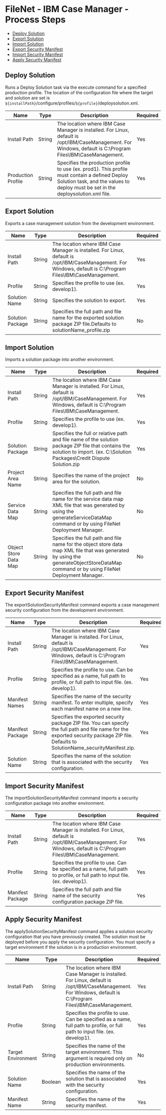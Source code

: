 
# FileNet - IBM Case Manager - Process Steps


* [Deploy Solution](#deploy)
* [Export Solution](#export_solution)
* [Import Solution](#import_solution)
* [Export Security Manifest](#export_security)
* [Import Security Manifest](#import_security)
* [Apply Security Manifest](#apply_security)


## Deploy Solution

Runs a Deploy Solution task via the execute command for a specified production profile. The location of the configuration file where the target and solution are set is ``${installPath}``/configure/profiles/``${profile}``/deploysolution.xml.


| Name | Type | Description                                                                                                          | Required |
| ---- | ---- | -------------------------------------------------------------------------------------------------------------------- | -------- |
| Install Path | String | The location where IBM Case Manager is installed. For Linux, default is /opt/IBM/CaseManagement. For Windows, default is C:\Program Files\IBM\CaseManagement. | Yes |
| Production Profile | String | Specifies the production profile to use (ex. prod1). This profile must contain a defined Deploy Solution task, and the values to deploy must be set in the deploysolution.xml file. | Yes |

## Export Solution

Exports a case management solution from the development environment.



| Name | Type | Description                                                                                                          | Required |
| ---- | ---- | -------------------------------------------------------------------------------------------------------------------- | -------- |
| Install Path | String | The location where IBM Case Manager is installed. For Linux, default is /opt/IBM/CaseManagement. For Windows, default is C:\Program Files\IBM\CaseManagement. | Yes |
| Profile | String | Specifies the profile to use (ex. develop1). | Yes |
| Solution Name | String | Specifies the solution to export. | Yes |
| Solution Package | String | Specifies the full path and file name for the exported solution package ZIP file.Defaults to solutionName\_profile.zip | No |

## Import Solution

Imports a solution package into another environment.



| Name | Type | Description                                                                                                          | Required |
| ---- | ---- | -------------------------------------------------------------------------------------------------------------------- | -------- |
| Install Path | String | The location where IBM Case Manager is installed. For Linux, default is /opt/IBM/CaseManagement. For Windows, default is C:\Program Files\IBM\CaseManagement. | Yes |
| Profile | String | Specifies the profile to use (ex. develop1). | Yes |
| Solution Package | String | Specifies the full or relative path and file name of the solution package ZIP file that contains the solution to import. (ex. C:\Solution Packages\Credit Dispute Solution.zip | Yes |
| Project Area Name | String | Specifies the name of the project area for the solution. | No |
| Service Data Map | String | Specifies the full path and file name for the service data map XML file that was generated by using the generateServiceDataMap command or by using FileNet Deployment Manager. | No |
| Object Store Data Map | String | Specifies the full path and file name for the object store data map XML file that was generated by using the generateObjectStoreDataMap command or by using FileNet Deployment Manager. | No |

## Export Security Manifest

The exportSolutionSecurityManifest command exports a case management security configuration from the development environment.



| Name | Type | Description                                                                                                          | Required |
| ---- | ---- | -------------------------------------------------------------------------------------------------------------------- | -------- |
| Install Path | String | The location where IBM Case Manager is installed. For Linux, default is /opt/IBM/CaseManagement. For Windows, default is C:\Program Files\IBM\CaseManagement. | Yes |
| Profile | String | Specifies the profile to use. Can be specified as a name, full path to profile, or full path to input file. (ex. develop1). | Yes |
| Manifest Names | String | Specifies the name of the security manifest. To enter multiple, specify each manifest name on a new line. | Yes |
| Manifest Package | String | Specifies the exported security package ZIP file. You can specify the full path and file name for the exported security package ZIP file. Defaults to SolutionName\_securityManifest.zip. | Yes |
| Solution Name | String | Specifies the name of the solution that is associated with the security configuration. | Yes |

## Import Security Manifest

The importSolutionSecurityManifest command imports a security configuration package into another environment.


| Name | Type | Description                                                                                                          | Required |
| ---- | ---- | -------------------------------------------------------------------------------------------------------------------- | -------- |
| Install Path | String | The location where IBM Case Manager is installed. For Linux, default is /opt/IBM/CaseManagement. For Windows, default is C:\Program Files\IBM\CaseManagement. | Yes |
| Profile | String | Specifies the profile to use. Can be specified as a name, full path to profile, or full path to input file. (ex. develop1). | Yes |
| Manifest Package | String | Specifies the full path and file name of the security configuration package ZIP file. | Yes |

## Apply Security Manifest

The applySolutionSecurityManifest command applies a solution security configuration that you have previously created. The solution must be deployed before you apply the security configuration. You must specify a target environment if the solution is in a production environment.


| Name | Type | Description                                                                                                          | Required |
| ---- | ---- | -------------------------------------------------------------------------------------------------------------------- | -------- |
| Install Path | String | The location where IBM Case Manager is installed. For Linux, default is /opt/IBM/CaseManagement. For Windows, default is C:\Program Files\IBM\CaseManagement. | Yes |
| Profile | String | Specifies the profile to use. Can be specified as a name, full path to profile, or full path to input file. (ex. develop1). | Yes |
| Target Environment | String | Specifies the name of the target environment. This argument is required only on production environments. | No |
| Solution Name | Boolean | Specifies the name of the solution that is associated with the security configuration. | Yes |
| Manifest Name | String | Specifies the name of the security manifest. | Yes |


